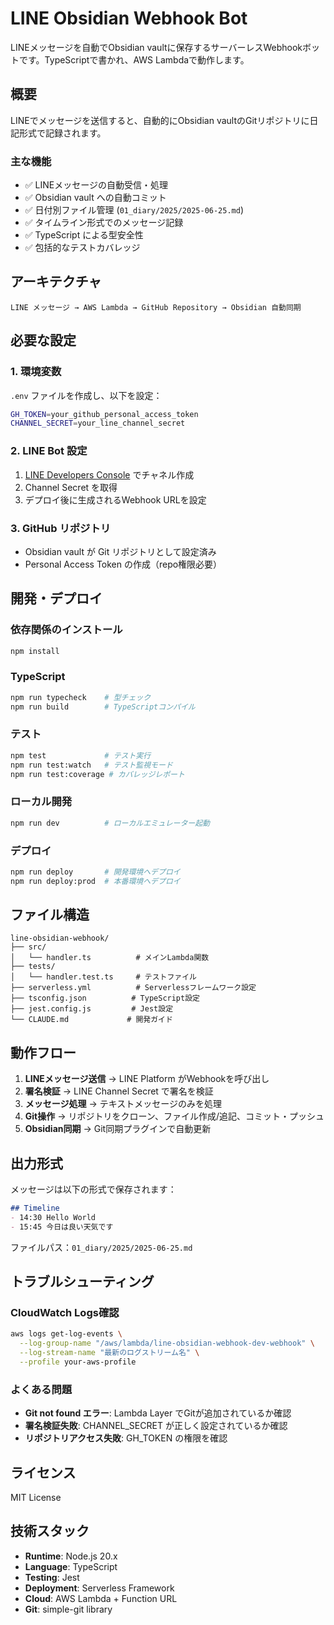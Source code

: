 # LINE Obsidian Webhook Bot

LINEメッセージを自動でObsidian vaultに保存するサーバーレスWebhookボットです。TypeScriptで書かれ、AWS Lambdaで動作します。

## 概要

LINEでメッセージを送信すると、自動的にObsidian vaultのGitリポジトリに日記形式で記録されます。

### 主な機能

- ✅ LINEメッセージの自動受信・処理
- ✅ Obsidian vault への自動コミット
- ✅ 日付別ファイル管理 (`01_diary/2025/2025-06-25.md`)
- ✅ タイムライン形式でのメッセージ記録
- ✅ TypeScript による型安全性
- ✅ 包括的なテストカバレッジ

## アーキテクチャ

```
LINE メッセージ → AWS Lambda → GitHub Repository → Obsidian 自動同期
```

## 必要な設定

### 1. 環境変数

`.env` ファイルを作成し、以下を設定：

```bash
GH_TOKEN=your_github_personal_access_token
CHANNEL_SECRET=your_line_channel_secret
```

### 2. LINE Bot 設定

1. [LINE Developers Console](https://developers.line.biz/) でチャネル作成
2. Channel Secret を取得
3. デプロイ後に生成されるWebhook URLを設定

### 3. GitHub リポジトリ

- Obsidian vault が Git リポジトリとして設定済み
- Personal Access Token の作成（repo権限必要）

## 開発・デプロイ

### 依存関係のインストール

```bash
npm install
```

### TypeScript

```bash
npm run typecheck    # 型チェック
npm run build        # TypeScriptコンパイル
```

### テスト

```bash
npm test             # テスト実行
npm run test:watch   # テスト監視モード
npm run test:coverage # カバレッジレポート
```

### ローカル開発

```bash
npm run dev          # ローカルエミュレーター起動
```

### デプロイ

```bash
npm run deploy       # 開発環境へデプロイ
npm run deploy:prod  # 本番環境へデプロイ
```

## ファイル構造

```
line-obsidian-webhook/
├── src/
│   └── handler.ts          # メインLambda関数
├── tests/
│   └── handler.test.ts     # テストファイル
├── serverless.yml          # Serverlessフレームワーク設定
├── tsconfig.json          # TypeScript設定
├── jest.config.js         # Jest設定
└── CLAUDE.md             # 開発ガイド
```

## 動作フロー

1. **LINEメッセージ送信** → LINE Platform がWebhookを呼び出し
2. **署名検証** → LINE Channel Secret で署名を検証
3. **メッセージ処理** → テキストメッセージのみを処理
4. **Git操作** → リポジトリをクローン、ファイル作成/追記、コミット・プッシュ
5. **Obsidian同期** → Git同期プラグインで自動更新

## 出力形式

メッセージは以下の形式で保存されます：

```markdown
## Timeline
- 14:30 Hello World
- 15:45 今日は良い天気です
```

ファイルパス：`01_diary/2025/2025-06-25.md`

## トラブルシューティング

### CloudWatch Logs確認

```bash
aws logs get-log-events \
  --log-group-name "/aws/lambda/line-obsidian-webhook-dev-webhook" \
  --log-stream-name "最新のログストリーム名" \
  --profile your-aws-profile
```

### よくある問題

- **Git not found エラー**: Lambda Layer でGitが追加されているか確認
- **署名検証失敗**: CHANNEL_SECRET が正しく設定されているか確認
- **リポジトリアクセス失敗**: GH_TOKEN の権限を確認

## ライセンス

MIT License

## 技術スタック

- **Runtime**: Node.js 20.x
- **Language**: TypeScript
- **Testing**: Jest
- **Deployment**: Serverless Framework
- **Cloud**: AWS Lambda + Function URL
- **Git**: simple-git library
